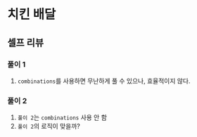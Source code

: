 # 치킨 배달

## 셀프 리뷰

### 풀이 1

1. `combinations`를 사용하면 무난하게 풀 수 있으나, 효율적이지 않다.

### 풀이 2

1. `풀이 2`는 `combinations` 사용 안 함
1. `풀이 2`의 로직이 맞을까?